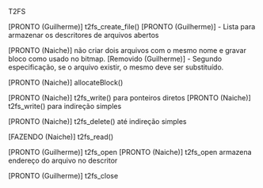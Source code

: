 T2FS

[PRONTO (Guilherme)] t2fs_create_file()
    [PRONTO (Guilherme)] - Lista para armazenar os descritores de arquivos abertos

[PRONTO (Naiche)] não criar dois arquivos com o mesmo nome e gravar bloco como usado no bitmap.
    [Removido (Guilherme)] - Segundo especificação, se o arquivo existir, o mesmo deve ser substituído.
		
[PRONTO (Naiche)] allocateBlock()

[PRONTO (Naiche)] t2fs_write() para ponteiros diretos
[PRONTO (Naiche)] t2fs_write() para indireção simples

[PRONTO (Naiche)] t2fs_delete() até indireção simples

[FAZENDO (Naiche)] t2fs_read()
		  
[PRONTO (Guilherme)] t2fs_open
[PRONTO (Naiche)] t2fs_open armazena endereço do arquivo no descritor

[PRONTO (Guilherme)] t2fs_close
